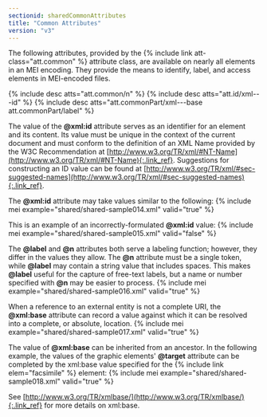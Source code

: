 ```yaml
---
sectionid: sharedCommonAttributes
title: "Common Attributes"
version: "v3"
---
```


The following attributes, provided by the {% include link att-class="att.common" %} attribute class, are available on nearly all elements in an MEI encoding. They provide the means to identify, label, and access elements in MEI-encoded files.

  
{% include desc atts="att.common/n" %} 
{% include desc atts="att.id/xml---id" %} 
{% include desc atts="att.commonPart/xml---base att.commonPart/label" %} 
 

The value of the **@xml:id** attribute serves as an identifier for an element and its content. Its value must be unique in the context of the current document and must conform to the definition of an XML Name provided by the W3C Recommendation at [http://www.w3.org/TR/xml/#NT-Name](http://www.w3.org/TR/xml/#NT-Name){:.link_ref}. Suggestions for constructing an ID value can be found at [http://www.w3.org/TR/xml/#sec-suggested-names](http://www.w3.org/TR/xml/#sec-suggested-names){:.link_ref}.

The **@xml:id** attribute may take values similar to the following:
{% include mei example="shared/shared-sample014.xml" valid="true" %}
    
This is an example of an incorrectly-formulated **@xml:id** value:
{% include mei example="shared/shared-sample015.xml" valid="false" %}
    
The **@label** and **@n** attributes both serve a labeling function; however, they differ in the values they allow. The **@n** attribute must be a single token, while **@label** may contain a string value that includes spaces. This makes **@label** useful for the capture of free-text labels, but a name or number specified with **@n** may be easier to process.
{% include mei example="shared/shared-sample016.xml" valid="true" %}
    
When a reference to an external entity is not a complete URI, the **@xml:base** attribute can record a value against which it can be resolved into a complete, or absolute, location.
{% include mei example="shared/shared-sample017.xml" valid="true" %}
    
The value of **@xml:base** can be inherited from an ancestor. In the following example, the values of the graphic elements' **@target** attribute can be completed by the xml:base value specified for the {% include link elem="facsimile" %} element:
{% include mei example="shared/shared-sample018.xml" valid="true" %}
    
See [http://www.w3.org/TR/xmlbase/](http://www.w3.org/TR/xmlbase/){:.link_ref} for more details on xml:base.
